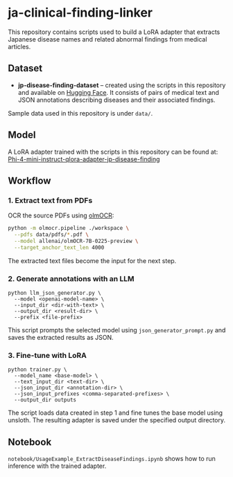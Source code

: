 # ja-clinical-finding-linker

This repository contains scripts used to build a LoRA adapter that extracts Japanese disease names and related abnormal findings from medical articles.

## Dataset
- **jp-disease-finding-dataset** – created using the scripts in this repository and available on [Hugging Face](https://huggingface.co/datasets/seiya/jp-disease-finding-dataset). It consists of pairs of medical text and JSON annotations describing diseases and their associated findings.

Sample data used in this repository is under `data/`.

## Model
A LoRA adapter trained with the scripts in this repository can be found at:
[Phi-4-mini-instruct-qlora-adapter-jp-disease-finding](https://huggingface.co/seiya/Phi-4-mini-instruct-qlora-adapter-jp-disease-finding)

## Workflow
### 1. Extract text from PDFs
OCR the source PDFs using [olmOCR](https://github.com/allenai/olm-ocr):
```bash
python -m olmocr.pipeline ./workspace \
  --pdfs data/pdfs/*.pdf \
  --model allenai/olmOCR-7B-0225-preview \
  --target_anchor_text_len 4000
```
The extracted text files become the input for the next step.

### 2. Generate annotations with an LLM
```
python llm_json_generator.py \
  --model <openai-model-name> \
  --input_dir <dir-with-text> \
  --output_dir <result-dir> \
  --prefix <file-prefix>
```
This script prompts the selected model using `json_generator_prompt.py` and saves the extracted results as JSON.

### 3. Fine-tune with LoRA
```
python trainer.py \
  --model_name <base-model> \
  --text_input_dir <text-dir> \
  --json_input_dir <annotation-dir> \
  --json_input_prefixes <comma-separated-prefixes> \
  --output_dir outputs
```
The script loads data created in step 1 and fine tunes the base model using unsloth. The resulting adapter is saved under the specified output directory.

## Notebook
`notebook/UsageExample_ExtractDiseaseFindings.ipynb` shows how to run inference with the trained adapter.
